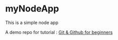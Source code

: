 myNodeApp
=========

This is a simple node app

A demo repo for tutorial : [Git & Github for beginners](http://thejackalofjavascript.com/git-and-github-for-beginners/)
